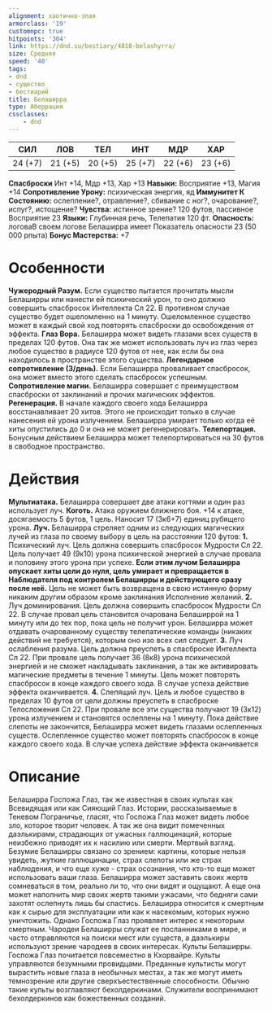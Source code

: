 ```yaml
---
alignment: хаотично-злая
armorclass: '19'
customnpc: true
hitpoints: '304'
link: https://dnd.su/bestiary/4818-belashyrra/
size: Средняя
speed: '40'
tags:
- dnd
- существо
- бестиарий
title: Белаширра
type: Аберрация
cssclasses:
    - dnd
---
```



| СИЛ | ЛОВ | ТЕЛ | ИНТ | МДР | ХАР |
|---|---|---|---|---|---|
| 24 (+7) | 21 (+5) | 20 (+5) | 25 (+7) | 22 (+6) | 23 (+6) |
**Спасброски** Инт +14, Мдр +13, Хар +13
**Навыки:** Восприятие +13, Магия +14
**Сопротивление Урону:** психическая энергия, яд
**Иммунитет К Состоянию:** ослепление?, отравление?, сбивание с ног?, очарование?, испуг?, истощение?
**Чувства:** истинное зрение? 120 футов, пассивное Восприятие 23
**Языки:** Глубинная речь, Телепатия 120 фт.
**Опасность:** логоваВ своем логове Белаширра имеет Показатель опасности 23 (50 000 рпыта)
**Бонус Мастерства:** +7


# Особенности
**Чужеродный Разум.** Если существо пытается прочитать мысли Белаширры или нанести ей психический урон, то оно должно совершить спасбросок Интеллекта Сл 22. В противном случае существо будет ошеломленно на 1 минуту. Ошеломленное существо может в каждый свой ход повторять спасброски до освобождения от эффекта.
**Глаз Вора.** Белаширра может видеть глазами всех существ в пределах 120 футов. Она так же может использовать луч из глаз через любое существо в радиусе 120 футов от нее, как если бы она находилось в пространстве этого существа.
**Легендарное сопротивление (3/день).** Если Белаширра проваливает спасбросок, она может вместо этого сделать спасбросок успешным.
**Сопротивление магии.** Белаширра совершает с преимуществом спасброски от заклинаний и прочих магических эффектов.
**Регенерация.** В начале каждого своего хода Белаширра восстанавливает 20 хитов. Этого не происходит только в случае нанесения ей урона излучением. Белаширра умирает только когда её хиты опустились до 0 и она не может регенерировать.
**Телепортация.** Бонусным действием Белаширра может телепортироваться на 30 футов в свободное пространство.


# Действия
**Мультиатака.** Белаширра совершает две атаки когтями и один раз использует луч.
**Коготь.** Атака оружием ближнего боя. +14 к атаке, досягаемость 5 футов, 1 цель. Наносит 17 (3к6+7) единиц рубящего урона.
**Луч.** Белаширра стреляет одним из следующих магических лучей из глаза по своему выбору в цель на расстоянии 120 футов:
**1.** Психический луч. Цель должна совершить спасбросок Мудрости Сл 22. Цель получает 49 (9к10) урона психической энергией в случае провала и половину этого урона при успехе.
**Если этим лучом Белаширра опускает хиты цели до нуля, цель умирает и превращается в Наблюдателя под контролем Белаширры и действующего сразу после неё.** Цель не может быть возвращена в свою истинную форму никаким другим образом кроме заклинания Исполнение желаний.
**2.** Луч доминирования. Цель должна совершить спасбросок Мудрости Сл 22. В случае провал цель становится очарована Белаширрой на 1 минуту или до тех пор, пока цель не получит урон. Белаширра может отдавать очарованному существу телепатические команды (никаких действий не требуется), которым оно изо всех сил следует.
**3.** Луч ослабления разума. Цель должна преуспеть в спасброске Интеллекта Сл 22. При провале цель получает 36 (8к8) урона психической энергией и не сможет накладывать заклинания, а так же активировать магические предметы в течение 1 минуты. Цель может повторять спасбросок в конце каждого своего хода. В случае успеха действие эффекта оканчивается.
**4.** Слепящий луч. Цель и любое существо в пределах 10 футов от цели должны преуспеть в спасброске Телосложения Сл 22. При провале все эти существа получают 19 (3к12) урона излучением и становятся ослеплены на 1 минуту. Пока действие слепоты не закончится, Белаширра может видеть глазами ослепленных существ. Ослепленное существо может повторять спасбросок в конце каждого своего хода. В случае успеха действие эффекта оканчивается


# Описание
Белаширра Госпожа Глаз, так же известная в своих культах как Всевидящая или как Сияющий Глаз. Истории, рассказываемые в Теневом Пограничье, гласят, что Госпожа Глаз может видеть любое зло, которое творит человек. А так же она видит помеченных даэлькирами, страдающих от ужасных галлюцинаций, которые неизбежно приводят их к насилию или смерти. Мертвый взгляд. Безумие Белаширры связано со зрением: картины, которые нельзя увидеть, жуткие галлюцинации, страх слепоты или же страх наблюдения, и что еще хуже - страх осознания, что кто-то еще может использовать ваши глаза. Белаширра может заставить своих жертв сомневаться в том, реально ли то, что они видят и ощущают. А еще она может наполнить мир своих жертв такими ужасами, что бедняги сами захотят ослепнуть лишь бы спастись. Белаширра относится к смертным как к сырью для эксплуатации или как к насекомым, которых нужно уничтожить. Однако Госпожа Глаз проявляет интерес к некоторым смертным. Чародеи Белаширры служат ее посланниками в мире, и часто отправляются на поиски мест или существ, а даэлькиры используют зрение чародеев в своих интересах. Культы Белаширры. Госпожа Глаз почитается повсеместно в Кхорвайре. Культы управляются безумными провидцами. Преданные культисты могут вырастить новые глаза в необычных местах, а так же могут иметь темнозрение или другие сверхъестественные способности. Обычно такие культы возглавляют бехолдеркинами. Служители воспринимают бехолдеркинов как божественных созданий.